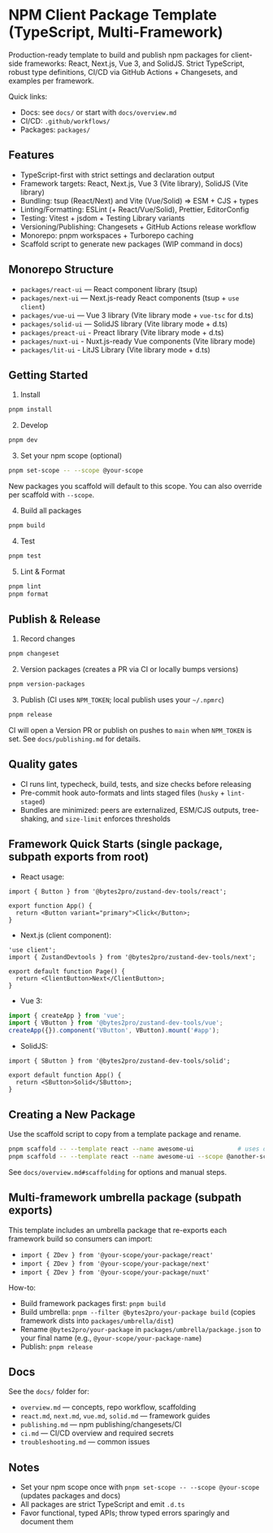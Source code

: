 # NPM Client Package Template (TypeScript, Multi-Framework)

Production-ready template to build and publish npm packages for client-side frameworks: React, Next.js, Vue 3, and SolidJS. Strict TypeScript, robust type definitions, CI/CD via GitHub Actions + Changesets, and examples per framework.

Quick links:

- Docs: see `docs/` or start with `docs/overview.md`
- CI/CD: `.github/workflows/`
- Packages: `packages/`

## Features

- TypeScript-first with strict settings and declaration output
- Framework targets: React, Next.js, Vue 3 (Vite library), SolidJS (Vite library)
- Bundling: tsup (React/Next) and Vite (Vue/Solid) ⇒ ESM + CJS + types
- Linting/Formatting: ESLint (+ React/Vue/Solid), Prettier, EditorConfig
- Testing: Vitest + jsdom + Testing Library variants
- Versioning/Publishing: Changesets + GitHub Actions release workflow
- Monorepo: pnpm workspaces + Turborepo caching
- Scaffold script to generate new packages (WIP command in docs)

## Monorepo Structure

- `packages/react-ui` — React component library (tsup)
- `packages/next-ui` — Next.js-ready React components (tsup + `use client`)
- `packages/vue-ui` — Vue 3 library (Vite library mode + `vue-tsc` for d.ts)
- `packages/solid-ui` — SolidJS library (Vite library mode + d.ts)
- `packages/preact-ui` - Preact library (Vite library mode + d.ts)
- `packages/nuxt-ui` - Nuxt.js-ready Vue components (Vite library mode)
- `packages/lit-ui` - LitJS Library (Vite library mode + d.ts)

## Getting Started

1. Install

```bash
pnpm install
```

2. Develop

```bash
pnpm dev
```

3. Set your npm scope (optional)

```bash
pnpm set-scope -- --scope @your-scope
```

New packages you scaffold will default to this scope. You can also override per scaffold with `--scope`.

4. Build all packages

```bash
pnpm build
```

4. Test

```bash
pnpm test
```

5. Lint & Format

```bash
pnpm lint
pnpm format
```

## Publish & Release

1. Record changes

```bash
pnpm changeset
```

2. Version packages (creates a PR via CI or locally bumps versions)

```bash
pnpm version-packages
```

3. Publish (CI uses `NPM_TOKEN`; local publish uses your `~/.npmrc`)

```bash
pnpm release
```

CI will open a Version PR or publish on pushes to `main` when `NPM_TOKEN` is set. See `docs/publishing.md` for details.

## Quality gates

- CI runs lint, typecheck, build, tests, and size checks before releasing
- Pre-commit hook auto-formats and lints staged files (`husky` + `lint-staged`)
- Bundles are minimized: peers are externalized, ESM/CJS outputs, tree-shaking, and `size-limit` enforces thresholds

## Framework Quick Starts (single package, subpath exports from root)

- React usage:

```tsx
import { Button } from '@bytes2pro/zustand-dev-tools/react';

export function App() {
  return <Button variant="primary">Click</Button>;
}
```

- Next.js (client component):

```tsx
'use client';
import { ZustandDevtools } from '@bytes2pro/zustand-dev-tools/next';

export default function Page() {
  return <ClientButton>Next</ClientButton>;
}
```

- Vue 3:

```ts
import { createApp } from 'vue';
import { VButton } from '@bytes2pro/zustand-dev-tools/vue';
createApp({}).component('VButton', VButton).mount('#app');
```

- SolidJS:

```tsx
import { SButton } from '@bytes2pro/zustand-dev-tools/solid';

export default function App() {
  return <SButton>Solid</SButton>;
}
```

## Creating a New Package

Use the scaffold script to copy from a template package and rename.

```bash
pnpm scaffold -- --template react --name awesome-ui            # uses detected scope
pnpm scaffold -- --template react --name awesome-ui --scope @another-scope
```

See `docs/overview.md#scaffolding` for options and manual steps.

## Multi-framework umbrella package (subpath exports)

This template includes an umbrella package that re-exports each framework build so consumers can import:

- `import { ZDev } from '@your-scope/your-package/react'`
- `import { ZDev } from '@your-scope/your-package/next'`
- `import { ZDev } from '@your-scope/your-package/nuxt'`

How-to:

- Build framework packages first: `pnpm build`
- Build umbrella: `pnpm --filter @bytes2pro/your-package build` (copies framework dists into `packages/umbrella/dist`)
- Rename `@bytes2pro/your-package` in `packages/umbrella/package.json` to your final name (e.g., `@your-scope/your-package-name`)
- Publish: `pnpm release`

## Docs

See the `docs/` folder for:

- `overview.md` — concepts, repo workflow, scaffolding
- `react.md`, `next.md`, `vue.md`, `solid.md` — framework guides
- `publishing.md` — npm publishing/changesets/CI
- `ci.md` — CI/CD overview and required secrets
- `troubleshooting.md` — common issues

## Notes

- Set your npm scope once with `pnpm set-scope -- --scope @your-scope` (updates packages and docs)
- All packages are strict TypeScript and emit `.d.ts`
- Favor functional, typed APIs; throw typed errors sparingly and document them

